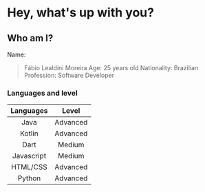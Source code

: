 # Hey, what's up with you? 

## Who am I?
Name: 
> Fábio Lealdini Moreira
Age: 
>25 years old
Nationality:
> Brazilian
Profession: 
> Software Developer

### Languages and level 
|  Languages |   Level  |
|:----------:|:--------:|
|    Java    | Advanced |
|   Kotlin   | Advanced |
|    Dart    |  Medium  |
| Javascript |  Medium  |
|  HTML/CSS  | Advanced |
|   Python   | Advanced |
